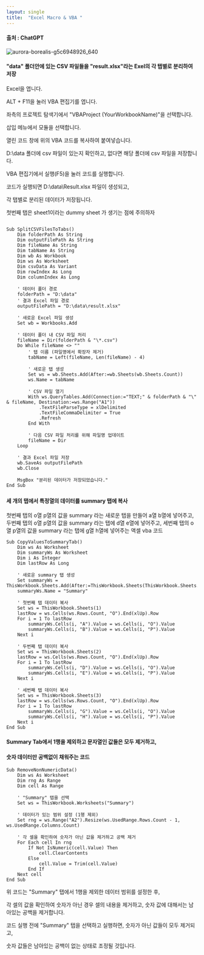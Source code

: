 ```yaml
---
layout: single
title:  "Excel Macro & VBA "
---
```



#### 출처 : ChatGPT


![aurora-borealis-g5c6948926_640](https://github.com/jasminherb/jasminherb.github.io/assets/133365586/a902f311-cc98-473c-865a-555f29a8b67f)


#### "data" 폴더안에 있는 CSV 파일들을 "result.xlsx"라는 Exel의 각 탭별로 분리하여 저장

Excel을 엽니다.

ALT + F11을 눌러 VBA 편집기를 엽니다.

좌측의 프로젝트 탐색기에서 "VBAProject (YourWorkbookName)"을 선택합니다.

삽입 메뉴에서 모듈을 선택합니다.

열린 코드 창에 위의 VBA 코드를 복사하여 붙여넣습니다.

D:\data 폴더에 csv 파일이 있는지 확인하고, 없다면 해당 폴더에 csv 파일을 저장합니다.

VBA 편집기에서 실행(F5)을 눌러 코드를 실행합니다.

코드가 실행되면 D:\data\Result.xlsx 파일이 생성되고, 

각 탭별로 분리된 데이터가 저장됩니다. 

첫번째 탭은 sheet1이라는 dummy sheet 가 생기는 점에 주의하자


```

Sub SplitCSVFilesToTabs()
    Dim folderPath As String
    Dim outputFilePath As String
    Dim fileName As String
    Dim tabName As String
    Dim wb As Workbook
    Dim ws As Worksheet
    Dim csvData As Variant
    Dim rowIndex As Long
    Dim columnIndex As Long
    
    ' 데이터 폴더 경로
    folderPath = "D:\data"
    ' 결과 Excel 파일 경로
    outputFilePath = "D:\data\result.xlsx"
    
    ' 새로운 Excel 파일 생성
    Set wb = Workbooks.Add
    
    ' 데이터 폴더 내 CSV 파일 처리
    fileName = Dir(folderPath & "\*.csv")
    Do While fileName <> ""
        ' 탭 이름 (파일명에서 확장자 제거)
        tabName = Left(fileName, Len(fileName) - 4)
        
        ' 새로운 탭 생성
        Set ws = wb.Sheets.Add(After:=wb.Sheets(wb.Sheets.Count))
        ws.Name = tabName
        
        ' CSV 파일 열기
        With ws.QueryTables.Add(Connection:="TEXT;" & folderPath & "\" & fileName, Destination:=ws.Range("A1"))
            .TextFileParseType = xlDelimited
            .TextFileCommaDelimiter = True
            .Refresh
        End With
        
        ' 다음 CSV 파일 처리를 위해 파일명 업데이트
        fileName = Dir
    Loop
    
    ' 결과 Excel 파일 저장
    wb.SaveAs outputFilePath
    wb.Close
    
    MsgBox "분리된 데이터가 저장되었습니다."
End Sub

```

###



#### 세 개의 탭에서 특정열의 데이터를 summary 탭에 복사

첫번째 탭의 o열 p열의 값을 summary 라는 새로운 탭을 만들어 a열 b열에 넣어주고,  
두번째 탭의 o열 p열의 값을 summary 라는 탭에  d열 e열에 넣어주고,
세번째 탭의 o열 p열의 값을 summary 라는 탭에  g열 h열에 넣어주는 액셀 vba 코드

```
Sub CopyValuesToSummaryTab()
    Dim ws As Worksheet
    Dim summaryWs As Worksheet
    Dim i As Integer
    Dim lastRow As Long
    
    ' 새로운 summary 탭 생성
    Set summaryWs = ThisWorkbook.Sheets.Add(After:=ThisWorkbook.Sheets(ThisWorkbook.Sheets.Count))
    summaryWs.Name = "Summary"
    
    ' 첫번째 탭 데이터 복사
    Set ws = ThisWorkbook.Sheets(1)
    lastRow = ws.Cells(ws.Rows.Count, "O").End(xlUp).Row
    For i = 1 To lastRow
        summaryWs.Cells(i, "A").Value = ws.Cells(i, "O").Value
        summaryWs.Cells(i, "B").Value = ws.Cells(i, "P").Value
    Next i
    
    ' 두번째 탭 데이터 복사
    Set ws = ThisWorkbook.Sheets(2)
    lastRow = ws.Cells(ws.Rows.Count, "O").End(xlUp).Row
    For i = 1 To lastRow
        summaryWs.Cells(i, "D").Value = ws.Cells(i, "O").Value
        summaryWs.Cells(i, "E").Value = ws.Cells(i, "P").Value
    Next i
    
    ' 세번째 탭 데이터 복사
    Set ws = ThisWorkbook.Sheets(3)
    lastRow = ws.Cells(ws.Rows.Count, "O").End(xlUp).Row
    For i = 1 To lastRow
        summaryWs.Cells(i, "G").Value = ws.Cells(i, "O").Value
        summaryWs.Cells(i, "H").Value = ws.Cells(i, "P").Value
    Next i
End Sub

```


#### Summary Tab에서 1행을 제외하고 문자열인 값들은 모두 제거하고, 
#### 숫자 데이터만 공백없이 채워주는 코드



```
Sub RemoveNonNumericData()
    Dim ws As Worksheet
    Dim rng As Range
    Dim cell As Range
    
    ' "Summary" 탭을 선택
    Set ws = ThisWorkbook.Worksheets("Summary")
    
    ' 데이터가 있는 범위 설정 (1행 제외)
    Set rng = ws.Range("A2").Resize(ws.UsedRange.Rows.Count - 1, ws.UsedRange.Columns.Count)
    
    ' 각 셀을 확인하여 숫자가 아닌 값을 제거하고 공백 제거
    For Each cell In rng
        If Not IsNumeric(cell.Value) Then
            cell.ClearContents
        Else
            cell.Value = Trim(cell.Value)
        End If
    Next cell
End Sub
```

위 코드는 "Summary" 탭에서 1행을 제외한 데이터 범위를 설정한 후, 

각 셀의 값을 확인하여 숫자가 아닌 경우 셀의 내용을 제거하고, 숫자 값에 대해서는 남아있는 공백을 제거합니다. 

코드 실행 전에 "Summary" 탭을 선택하고 실행하면, 숫자가 아닌 값들이 모두 제거되고, 

숫자 값들은 남아있는 공백이 없는 상태로 조정될 것입니다.
